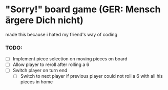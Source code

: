 # "Sorry!" board game (GER: Mensch ärgere Dich nicht)

made this because i hated my friend's way of coding

### TODO:
- [ ] Implement piece selection on moving pieces on board
- [ ] Allow player to reroll after rolling a 6
- [ ] Switch player on turn end
  - [ ] Switch to next player if previous player could not roll a 6 with all his pieces in home
